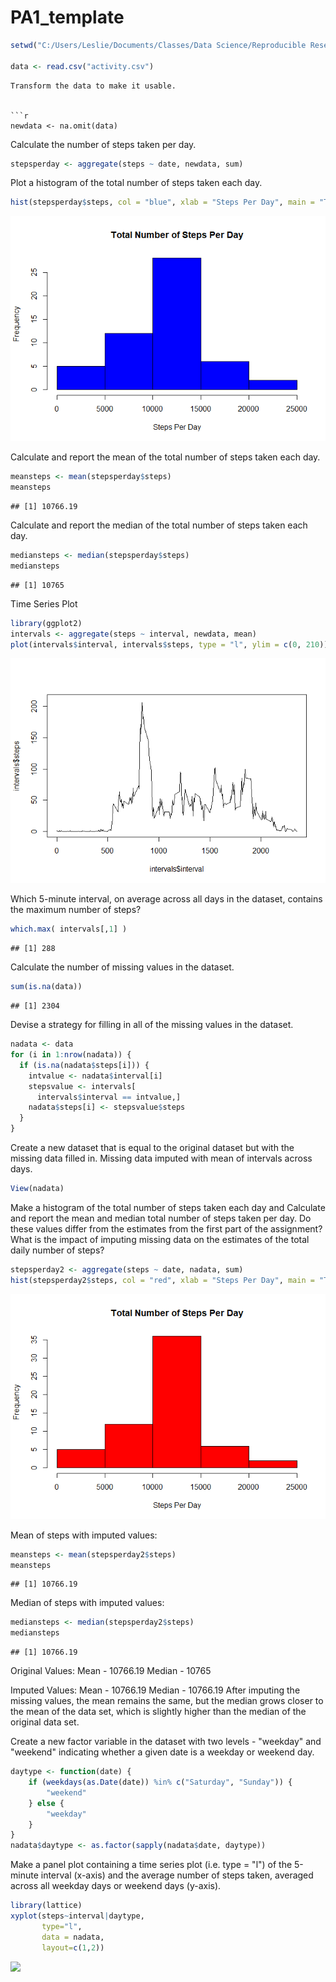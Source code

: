 # PA1_template




```r
setwd("C:/Users/Leslie/Documents/Classes/Data Science/Reproducible Research/Week 2 Assignment")

data <- read.csv("activity.csv")
```






```
Transform the data to make it usable.


```r
newdata <- na.omit(data)
```


Calculate the number of steps taken per day. 


```r
stepsperday <- aggregate(steps ~ date, newdata, sum)
```

Plot a histogram of the total number of steps taken each day.


```r
hist(stepsperday$steps, col = "blue", xlab = "Steps Per Day", main = "Total Number of Steps Per Day")
```

![](images/total_steps_per_day_histogram-1.png)<!-- -->

Calculate and report the mean of the total number of steps taken each day.


```r
meansteps <- mean(stepsperday$steps)
meansteps
```

```
## [1] 10766.19
```

Calculate and report the median of the total number of steps taken each day.


```r
mediansteps <- median(stepsperday$steps)
mediansteps
```

```
## [1] 10765
```

Time Series Plot


```r
library(ggplot2)
intervals <- aggregate(steps ~ interval, newdata, mean)
plot(intervals$interval, intervals$steps, type = "l", ylim = c(0, 210))
```

![](images/median_step_per_day-1.png)<!-- -->

Which 5-minute interval, on average across all days in the dataset, contains the maximum number of steps?


```r
which.max( intervals[,1] )
```

```
## [1] 288
```

Calculate the number of missing values in the dataset.


```r
sum(is.na(data))
```

```
## [1] 2304
```

Devise a strategy for filling in all of the missing values in the dataset.


```r
nadata <- data
for (i in 1:nrow(nadata)) {
  if (is.na(nadata$steps[i])) {
    intvalue <- nadata$interval[i]
    stepsvalue <- intervals[
      intervals$interval == intvalue,]
    nadata$steps[i] <- stepsvalue$steps
  }
}
```

Create a new dataset that is equal to the original dataset but with the missing data filled in. Missing data imputed with mean of intervals across days.


```r
View(nadata)
```

Make a histogram of the total number of steps taken each day and Calculate and report the mean and median total number of steps taken per day. Do these values differ from the estimates from the first part of the assignment? What is the impact of imputing missing data on the estimates of the total daily number of steps?


```r
stepsperday2 <- aggregate(steps ~ date, nadata, sum)
hist(stepsperday2$steps, col = "red", xlab = "Steps Per Day", main = "Total Number of Steps Per Day")
```

![](images/total_steps_per_day_imputed-1.png)<!-- -->

Mean of steps with imputed values:

```r
meansteps <- mean(stepsperday2$steps)
meansteps
```

```
## [1] 10766.19
```

Median of steps with imputed values:

```r
mediansteps <- median(stepsperday2$steps)
mediansteps
```

```
## [1] 10766.19
```

Original Values:
Mean - 10766.19
Median - 10765

Imputed Values:
Mean - 10766.19
Median - 10766.19
After imputing the missing values, the mean remains the same, but the median grows closer to the mean of the data set, which is slightly higher than the median of the original data set.


Create a new factor variable in the dataset with two levels - "weekday" and "weekend" indicating whether a given date is a weekday or weekend day.


```r
daytype <- function(date) {
    if (weekdays(as.Date(date)) %in% c("Saturday", "Sunday")) {
        "weekend"
    } else {
        "weekday"
    }
}
nadata$daytype <- as.factor(sapply(nadata$date, daytype))
```

Make a panel plot containing a time series plot (i.e. type = "l") of the 5-minute interval (x-axis) and the average number of steps taken, averaged across all weekday days or weekend days (y-axis).




```r
library(lattice)
xyplot(steps~interval|daytype, 
       type="l", 
       data = nadata,
       layout=c(1,2))
```

![](images/unnamed-chunk-12-1.png)<!-- -->

